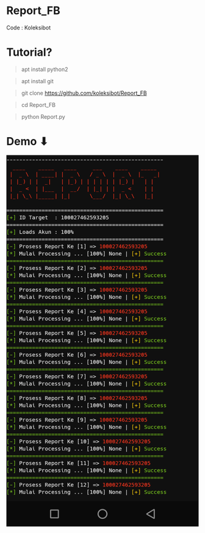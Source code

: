 # Report_FB
Code : Koleksibot

# Tutorial?
> apt install python2

> apt install git

> git clone https://github.com/koleksibot/Report_FB

> cd Report_FB

> python Report.py

# Demo ⬇

<Img src="Stock/Report.png">
